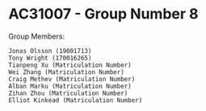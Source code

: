 # AC31007 - Group Number 8

Group Members:

    Jonas Olsson (19001713)
    Tony Wright (170016265)
    Tianpeng Xu (Matriculation Number)
    Wei Zhang (Matriculation Number)
    Craig Methev (Matriculation Number)
    Alban Marku (Matriculation Number)
    Zihan Zhou (Matriculation Number)
    Elliot Kinkead (Matriculation Number)
